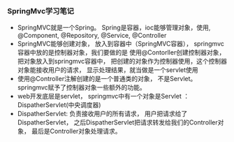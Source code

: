 ### SpringMvc学习笔记

- SpringMVC就是一个Spring。 Spring是容器，ioc能够管理对象，使用<bean>, @Component, @Repository, @Service, @Controller
- SpringMVC能够创建对象， 放入到容器中（SpringMVC容器）， springmvc容器中放的是控制器对象，我们要做的是 使用@Contorller创建控制器对象， 把对象放入到springmvc容器中， 把创建的对象作为控制器使用，这个控制器对象能接收用户的请求， 显示处理结果，就当做是一个servlet使用
- 使用@Controller注解创建的是一个普通类的对象， 不是Servlet。 springmvc赋予了控制器对象一些额外的功能。
- web开发底层是servlet， springmvc中有一个对象是Servlet ： DispatherServlet(中央调度器)
- DispatherServlet: 负责接收用户的所有请求， 用户把请求给了DispatherServlet， 之后DispatherServlet把请求转发给我们的Controller对象， 最后是Controller对象处理请求。